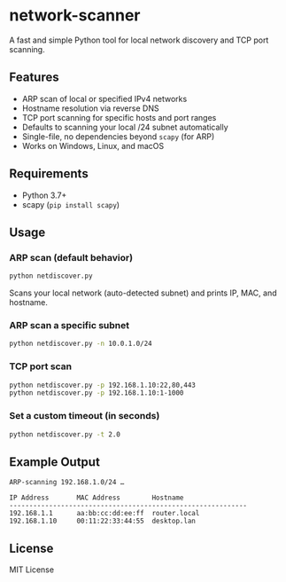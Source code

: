 # network-scanner

A fast and simple Python tool for local network discovery and TCP port scanning.

## Features

- ARP scan of local or specified IPv4 networks
- Hostname resolution via reverse DNS
- TCP port scanning for specific hosts and port ranges
- Defaults to scanning your local /24 subnet automatically
- Single-file, no dependencies beyond `scapy` (for ARP)
- Works on Windows, Linux, and macOS

## Requirements

- Python 3.7+
- scapy (`pip install scapy`)

## Usage

### ARP scan (default behavior)

```bash
python netdiscover.py
```

Scans your local network (auto-detected subnet) and prints IP, MAC, and hostname.

### ARP scan a specific subnet

```bash
python netdiscover.py -n 10.0.1.0/24
```

### TCP port scan

```bash
python netdiscover.py -p 192.168.1.10:22,80,443
python netdiscover.py -p 192.168.1.10:1-1000
```

### Set a custom timeout (in seconds)

```bash
python netdiscover.py -t 2.0
```

## Example Output

```
ARP-scanning 192.168.1.0/24 …

IP Address       MAC Address        Hostname
------------------------------------------------------------
192.168.1.1      aa:bb:cc:dd:ee:ff  router.local
192.168.1.10     00:11:22:33:44:55  desktop.lan
```

## License

MIT License
